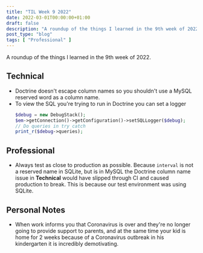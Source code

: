 ```yaml
---
title: "TIL Week 9 2022"
date: 2022-03-01T00:00:00+01:00
draft: false
description: "A roundup of the things I learned in the 9th week of 2022."
post_type: "blog"
tags: [ "Professional" ]
---
```


A roundup of the things I learned in the 9th week of 2022.

## Technical

* Doctrine doesn't escape column names so you shouldn't use a MySQL reserved word as a column name.
* To view the SQL you're trying to run in Doctrine you can set a logger
    ```php
    $debug = new DebugStack();
    $em->getConnection()->getConfiguration()->setSQLLogger($debug);
    // Do queries in try catch
    print_r($debug->queries);
    ```

## Professional

* Always test as close to production as possible. Because `interval` is not a reserved name in SQLite, but is in MySQL the Doctrine column name issue in **Technical** would have slipped through CI and caused production to break. This is because our test environment was using SQLite.

## Personal Notes

* When work informs you that Coronavirus is over and they're no longer going to provide support to parents, and at the same time your kid is home for 2 weeks because of a Coronavirus outbreak in his kindergarten it is incredibly demotivating.